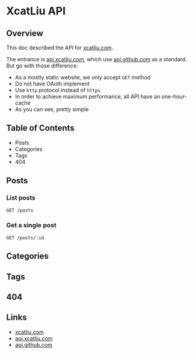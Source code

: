 XcatLiu API
===

Overview
---

This doc described the API for [xcatliu.com].

The entrance is [api.xcatliu.com], which use [api.github.com] as a standard. But go with those difference:

- As a mostly static website, we only accept `GET` method
- Do not have OAuth implement
- Use `http` protocol instead of `https`
- In order to achieve maximum performance, all API have an one-hour-cache
- As you can see, pretty simple

Table of Contents
---

- Posts
- Categories
- Tags
- 404

Posts
---

### List posts

```
GET /posts
```

### Get a single post

```
GET /posts/:id
```

Categories
---

Tags
---

404
---

Links
---

- [xcatliu.com]
- [api.xcatliu.com]
- [api.github.com]

[xcatliu.com]: http://xcatliu.com
[api.xcatliu.com]: http://api.xcatliu.com
[api.github.com]: https://api.github.com